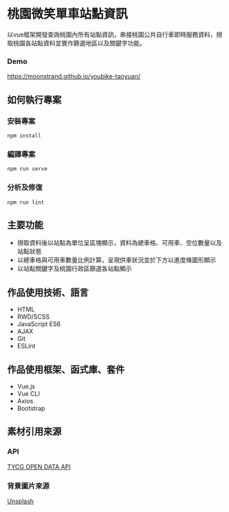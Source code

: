 # 桃園微笑單車站點資訊 #
以vue框架開發查詢桃園內所有站點資訊，串接桃園公共自行車即時服務資料，撈取桃園各站點資料並實作篩選地區以及關鍵字功能。

### Demo ###
https://moonstrand.github.io/youbike-taoyuan/



## 如何執行專案 ##

### 安裝專案 ###
    npm install

### 編譯專案 ###
    npm run serve

### 分析及修復 ###
    npm run lint

## 主要功能 ##

- 撈取資料後以站點為單位呈區塊顯示，資料為總車格、可用車、空位數量以及站點狀態
- 以總車格與可用車數量比例計算，呈現供車狀況並於下方以進度條圖形顯示
- 以站點關鍵字及桃園行政區篩選各站點顯示

## 作品使用技術、語言 ##
- HTML
- RWD/SCSS
- JavaScript ES6
- AJAX
- Git
- ESLint

## 作品使用框架、函式庫、套件 ##
- Vue.js
- Vue CLI
- Axios
- Bootstrap

## 素材引用來源 ##
### API ###
[TYCG OPEN DATA API](https://data.tycg.gov.tw/opendata/api-docs)

### 背景圖片來源 ###
[Unsplash](https://unsplash.com/)
